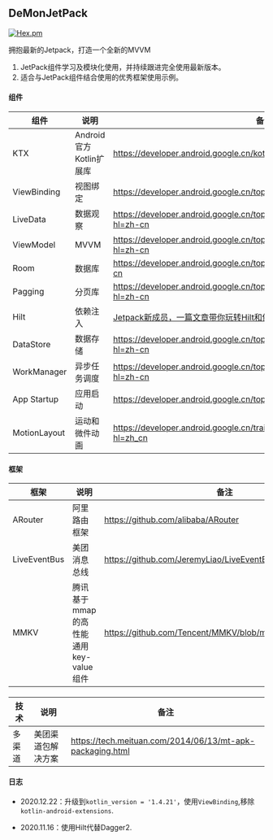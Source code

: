 ## DeMonJetPack

[![Hex.pm](https://img.shields.io/badge/Jetpack-AndroidX-orange)]()

拥抱最新的Jetpack，打造一个全新的MVVM

1. JetPack组件学习及模块化使用，并持续跟进完全使用最新版本。
2. 适合与JetPack组件结合使用的优秀框架使用示例。


#### 组件

|组件|说明|备注|
|--|--|--|
|KTX|Android官方Kotlin扩展库|<https://developer.android.google.cn/kotlin/ktx?hl=zh_cn#workmanager>|
|ViewBinding|视图绑定|<https://developer.android.google.cn/topic/libraries/view-binding?hl=zh-cn>|
|LiveData|数据观察|<https://developer.android.google.cn/topic/libraries/architecture/livedata?hl=zh-cn>|
|ViewModel|MVVM|<https://developer.android.google.cn/topic/libraries/architecture/viewmodel?hl=zh-cn>|
|Room|数据库|<https://developer.android.google.cn/topic/libraries/architecture/room?hl=zh-cn>|
|Pagging|分页库|<https://developer.android.google.cn/topic/libraries/architecture/paging?hl=zh-cn>|
|Hilt|依赖注入|[Jetpack新成员，一篇文章带你玩转Hilt和依赖注入](https://guolin.blog.csdn.net/article/details/109787732)|
|DataStore|数据存储|<https://developer.android.google.cn/topic/libraries/architecture/datastore?hl=zh-cn>|
|WorkManager|异步任务调度|<https://developer.android.google.cn/topic/libraries/architecture/workmanager?hl=zh-cn>|
|App Startup|应用启动|<https://developer.android.google.cn/topic/libraries/app-startup?hl=zh-cn>|
|MotionLayout|运动和微件动画|<https://developer.android.google.cn/training/constraint-layout/motionlayout?hl=zh_cn>|

#### 框架

|框架|说明|备注|
|--|--|--|
|ARouter|阿里路由框架|<https://github.com/alibaba/ARouter>|
|LiveEventBus|美团消息总线|<https://github.com/JeremyLiao/LiveEventBus>|
|MMKV|腾讯基于mmap的高性能通用key-value组件|<https://github.com/Tencent/MMKV/blob/master/readme_cn.md>|

####

|技术|说明|备注|
|--|--|--|
|多渠道|美团渠道包解决方案 |<https://tech.meituan.com/2014/06/13/mt-apk-packaging.html>|


#### 日志

- 2020.12.22：升级到```kotlin_version = '1.4.21'```，使用```ViewBinding```,移除```kotlin-android-extensions```.

- 2020.11.16：使用Hilt代替Dagger2.
